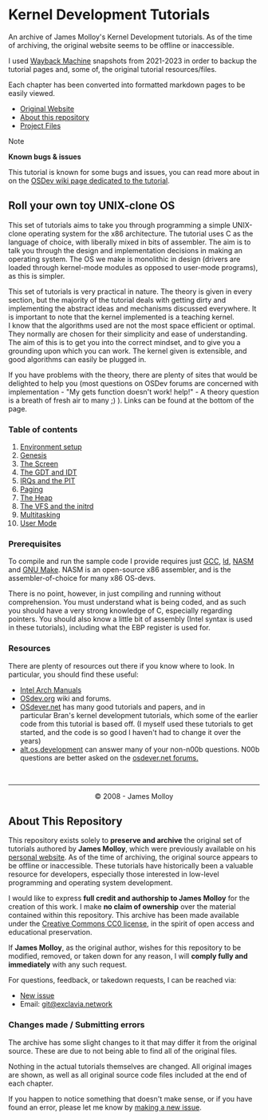 # Kernel Development Tutorials
An archive of James Molloy's Kernel Development tutorials. As of the time of archiving, the original website seems to be offline or inaccessible.

I used [Wayback Machine](http://web.archive.org/) snapshots from 2021-2023 in order to backup the tutorial pages and, some of, the original tutorial resources/files.

Each chapter has been converted into formatted markdown pages to be easily viewed.

- [Original Website](http://www.jamesmolloy.co.uk/tutorial_html/)
- [About this repository](#about-this-repository)
- [Project Files](/files/)

> [!NOTE]
> **Known bugs & issues**
> 
> This tutorial is known for some bugs and issues, you can read more about in on the [OSDev wiki page dedicated to the tutorial](https://wiki.osdev.org/James_Molloy%27s_Tutorial_Known_Bugs).

## Roll your own toy UNIX-clone OS
<p>This set of tutorials aims to take you through programming a simple UNIX-clone operating system for the x86 architecture. The tutorial uses C as the language of choice, with liberally mixed in bits of assembler. The aim is to talk you through the design and implementation decisions in making an operating system. The OS we make is monolithic in design (drivers are loaded through kernel-mode modules as opposed to user-mode programs), as this is simpler.</p>

<p>This set of tutorials is very practical in nature. The theory is given in every section, but the majority of the tutorial deals with getting dirty and implementing the abstract ideas and mechanisms discussed everywhere. It is important to note that the kernel implemented is a teaching kernel. I know that the algorithms used are not the most space efficient or optimal. They normally are chosen for their simplicity and ease of understanding. The aim of this is to get you into the correct mindset, and to give you a grounding upon which you can work. The kernel given is extensible, and good algorithms can easily be plugged in.</p>

<p>If you have problems with the theory, there are plenty of sites that would be delighted to help you (most questions on OSDev forums are concerned with implementation - "My gets function doesn't work! help!" - A theory question is a breath of fresh air to many ;) ). Links can be found at the bottom of the page.</p>

### Table of contents
1. [Environment setup](/chapters/01-environment-setup.md)
2. [Genesis](/chapters/02-genesis.md)
3. [The Screen](/chapters/03-screen.md)
4. [The GDT and IDT](/chapters/04-gdt-and-idt.md)
5. [IRQs and the PIT](/chapters/05-irq-and-pit.md)
6. [Paging](/chapters/06-paging.md)
7. [The Heap](/chapters/07-heap.md)
8. [The VFS and the initrd](/chapters/08-vfs-and-initrd.md)
9. [Multitasking](/chapters/09-multitasking.md)
10. [User Mode](/chapters/10-user-mode.md)


### Prerequisites
To compile and run the sample code I provide requires just [GCC](https://gcc.gnu.org/), [ld](https://www.gnu.org/software/binutils/), [NASM](https://www.nasm.us/) and [GNU Make](https://www.gnu.org/software/make/). NASM is an open-source x86 assembler, and is the assembler-of-choice for many x86 OS-devs.

There is no point, however, in just compiling and running without comprehension. You must understand what is being coded, and as such you should have a very strong knowledge of C, especially regarding pointers. You should also know a little bit of assembly (Intel syntax is used in these tutorials), including what the EBP register is used for.

### Resources
There are plenty of resources out there if you know where to look. In particular, you should find these useful:

- [Intel Arch Manuals](https://www.intel.com/content/www/us/en/developer/articles/technical/intel-sdm.html)
- [OSdev.org](https://wiki.osdev.org/Expanded_Main_Page) wiki and forums.
- [OSdever.net](http://www.osdever.net/tutorials/) has many good tutorials and papers, and in particular Bran's kernel development tutorials, which some of the earlier code from this tutorial is based off. (I myself used these tutorials to get started, and the code is so good I haven't had to change it over the years)
- [alt.os.development](https://groups.google.com/g/alt.os.development) can answer many of your non-n00b questions. N00b questions are better asked on the [osdever.net forums.](http://forums.osdever.net/)

<br>

___

<p align="center">© 2008 - James Molloy</p>


## About This Repository 
This repository exists solely to **preserve and archive** the original set of tutorials authored by **James Molloy**, which were previously available on his [personal website](http://jamesmolloy.co.uk). As of the time of archiving, the original source appears to be offline or inaccessible. These tutorials have historically been a valuable resource for developers, especially those interested in low-level programming and operating system development.

I would like to express **full credit and authorship to James Molloy** for the creation of this work. I make **no claim of ownership** over the material contained within this repository. This archive has been made available under the [Creative Commons CC0 license](/LICENSE.md), in the spirit of open access and educational preservation.

If **James Molloy**, as the original author, wishes for this repository to be modified, removed, or taken down for any reason, I will **comply fully and immediately** with any such request.

For questions, feedback, or takedown requests, I can be reached via:
- [New issue](https://github.com/Exclavia/Kernel-Dev/issues/new)
- Email: [git@exclavia.network](mailto:git@exclavia.network)



### Changes made / Submitting errors
The archive has some slight changes to it that may differ it from the original source. These are due to not being able to find all of the original files.


Nothing in the actual tutorials themselves are changed. All original images are shown, as well as all original source code files included at the end of each chapter.


If you happen to notice something that doesn't make sense, or if you have found an error, please let me know by [making a new issue](https://github.com/Exclavia/Kernel-Dev/issues/new). 
 